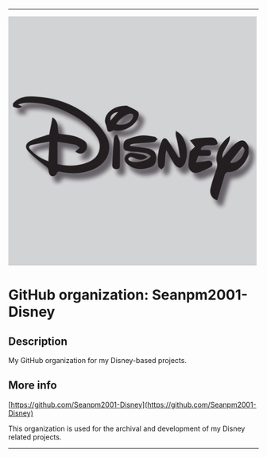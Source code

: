 
***

![DisneyLogo1.png failed to load. The file may be missing or corrupt. Check the file path for errors first.](/AdditionalInfo/1/Seanpm2001-Disney/DisneyLogo1.png)

# GitHub organization: Seanpm2001-Disney

## Description

My GitHub organization for my Disney-based projects.

## More info

[https://github.com/Seanpm2001-Disney](https://github.com/Seanpm2001-Disney)

This organization is used for the archival and development of my Disney related projects.

***
